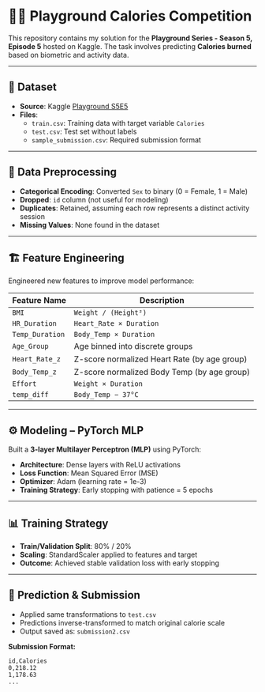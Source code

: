 # 🏋️‍♂️ Playground Calories Competition

This repository contains my solution for the **Playground Series - Season 5, Episode 5** hosted on Kaggle. The task involves predicting **Calories burned** based on biometric and activity data.

---

## 📁 Dataset

- **Source**: Kaggle [Playground S5E5](https://www.kaggle.com/competitions/playground-series-s5e5/)
- **Files**:
  - `train.csv`: Training data with target variable `Calories`
  - `test.csv`: Test set without labels
  - `sample_submission.csv`: Required submission format

---

## 🧹 Data Preprocessing

- **Categorical Encoding**: Converted `Sex` to binary (0 = Female, 1 = Male)
- **Dropped**: `id` column (not useful for modeling)
- **Duplicates**: Retained, assuming each row represents a distinct activity session
- **Missing Values**: None found in the dataset

---

## 🏗️ Feature Engineering

Engineered new features to improve model performance:

| Feature Name     | Description                                 |
|------------------|---------------------------------------------|
| `BMI`            | `Weight / (Height²)`                        |
| `HR_Duration`    | `Heart_Rate × Duration`                     |
| `Temp_Duration`  | `Body_Temp × Duration`                      |
| `Age_Group`      | Age binned into discrete groups             |
| `Heart_Rate_z`   | Z-score normalized Heart Rate (by age group)|
| `Body_Temp_z`    | Z-score normalized Body Temp (by age group) |
| `Effort`         | `Weight × Duration`                         |
| `temp_diff`      | `Body_Temp − 37°C`                          |

---

## ⚙️ Modeling – PyTorch MLP

Built a **3-layer Multilayer Perceptron (MLP)** using PyTorch:

- **Architecture**: Dense layers with ReLU activations
- **Loss Function**: Mean Squared Error (MSE)
- **Optimizer**: Adam (learning rate = 1e-3)
- **Training Strategy**: Early stopping with patience = 5 epochs

---

## 📊 Training Strategy

- **Train/Validation Split**: 80% / 20%
- **Scaling**: StandardScaler applied to features and target
- **Outcome**: Achieved stable validation loss with early stopping

---

## 🧪 Prediction & Submission

- Applied same transformations to `test.csv`
- Predictions inverse-transformed to match original calorie scale
- Output saved as: `submission2.csv`

**Submission Format:**

```csv
id,Calories
0,218.12
1,178.63
...
